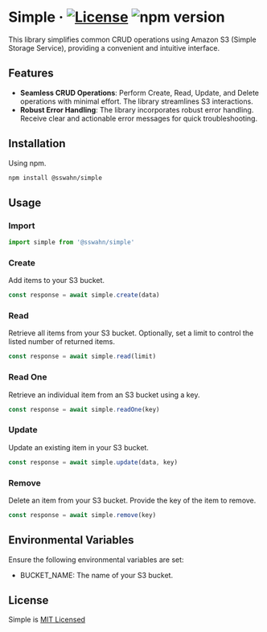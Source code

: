# Simple · [![License](https://img.shields.io/badge/License-MIT-blue.svg)](https://github.com/sswahn/simple/blob/main/LICENSE) ![npm version](https://img.shields.io/npm/v/@sswahn/simple)

This library simplifies common CRUD operations using Amazon S3 (Simple Storage Service), providing a convenient and intuitive interface.  

## Features

- **Seamless CRUD Operations**: Perform Create, Read, Update, and Delete operations with minimal effort. The library streamlines S3 interactions.
- **Robust Error Handling**: The library incorporates robust error handling. Receive clear and actionable error messages for quick troubleshooting.

## Installation
Using npm.
```bash
npm install @sswahn/simple
```

## Usage  

### Import
```javascript
import simple from '@sswahn/simple'
```

### Create
Add items to your S3 bucket.
```javascript
const response = await simple.create(data)
```  

### Read
Retrieve all items from your S3 bucket. Optionally, set a limit to control the listed number of returned items.
```javascript
const response = await simple.read(limit)
```

### Read One
Retrieve an individual item from an S3 bucket using a key.
```javascript
const response = await simple.readOne(key)
```  

### Update
Update an existing item in your S3 bucket.
```javascript
const response = await simple.update(data, key)
```

### Remove
Delete an item from your S3 bucket. Provide the key of the item to remove.
```javascript
const response = await simple.remove(key)
```

## Environmental Variables
Ensure the following environmental variables are set:

- BUCKET_NAME: The name of your S3 bucket.

## License
Simple is [MIT Licensed](https://github.com/sswahn/simple/blob/main/LICENSE)
